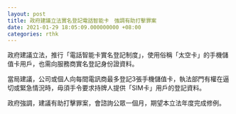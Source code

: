 ```yaml
---
layout: post
title: 政府建議立法實名登記電話智能卡　強調有助打擊罪案
date: 2021-01-29 18:05:09.000000000 +08:00
categories: rthk
---
```


政府建議立法，推行「電話智能卡實名登記制度」，使用俗稱「太空卡」的手機儲值卡用戶，也需向服務商實名登記身份證資料。

當局建議，公司或個人向每間電訊商最多登記3張手機儲值卡，執法部門有權在逼切或緊急情況時，毋須手令要求持牌人提供「SIM卡」用戶的登記資料。

政府強調，建議有助打擊罪案，會諮詢公眾一個月，期望本立法年度完成修例。
